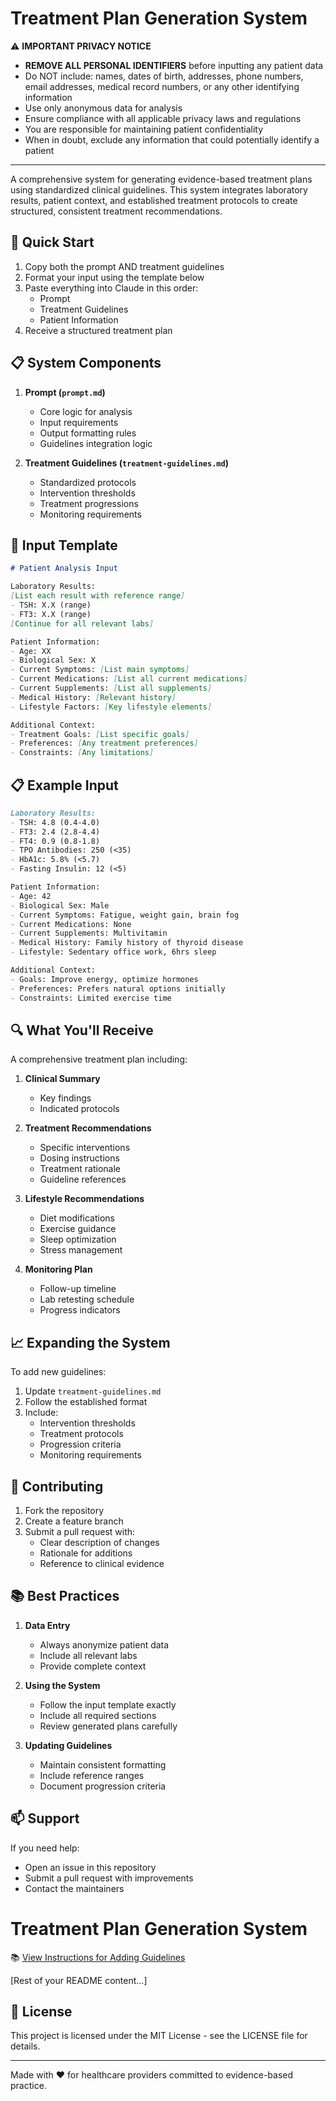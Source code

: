 # Treatment Plan Generation System

⚠️ **IMPORTANT PRIVACY NOTICE**
- **REMOVE ALL PERSONAL IDENTIFIERS** before inputting any patient data
- Do NOT include: names, dates of birth, addresses, phone numbers, email addresses, medical record numbers, or any other identifying information
- Use only anonymous data for analysis
- Ensure compliance with all applicable privacy laws and regulations
- You are responsible for maintaining patient confidentiality
- When in doubt, exclude any information that could potentially identify a patient

---

A comprehensive system for generating evidence-based treatment plans using standardized clinical guidelines. This system integrates laboratory results, patient context, and established treatment protocols to create structured, consistent treatment recommendations.

## 🚀 Quick Start

1. Copy both the prompt AND treatment guidelines
2. Format your input using the template below
3. Paste everything into Claude in this order:
   - Prompt
   - Treatment Guidelines
   - Patient Information
4. Receive a structured treatment plan

## 📋 System Components

1. **Prompt (`prompt.md`)**
   - Core logic for analysis
   - Input requirements
   - Output formatting rules
   - Guidelines integration logic

2. **Treatment Guidelines (`treatment-guidelines.md`)**
   - Standardized protocols
   - Intervention thresholds
   - Treatment progressions
   - Monitoring requirements

## 📝 Input Template

```markdown
# Patient Analysis Input

Laboratory Results:
[List each result with reference range]
- TSH: X.X (range)
- FT3: X.X (range)
[Continue for all relevant labs]

Patient Information:
- Age: XX
- Biological Sex: X
- Current Symptoms: [List main symptoms]
- Current Medications: [List all current medications]
- Current Supplements: [List all supplements]
- Medical History: [Relevant history]
- Lifestyle Factors: [Key lifestyle elements]

Additional Context:
- Treatment Goals: [List specific goals]
- Preferences: [Any treatment preferences]
- Constraints: [Any limitations]
```

## 📋 Example Input

```markdown
Laboratory Results:
- TSH: 4.8 (0.4-4.0)
- FT3: 2.4 (2.8-4.4)
- FT4: 0.9 (0.8-1.8)
- TPO Antibodies: 250 (<35)
- HbA1c: 5.8% (<5.7)
- Fasting Insulin: 12 (<5)

Patient Information:
- Age: 42
- Biological Sex: Male
- Current Symptoms: Fatigue, weight gain, brain fog
- Current Medications: None
- Current Supplements: Multivitamin
- Medical History: Family history of thyroid disease
- Lifestyle: Sedentary office work, 6hrs sleep

Additional Context:
- Goals: Improve energy, optimize hormones
- Preferences: Prefers natural options initially
- Constraints: Limited exercise time
```

## 🔍 What You'll Receive

A comprehensive treatment plan including:

1. **Clinical Summary**
   - Key findings
   - Indicated protocols

2. **Treatment Recommendations**
   - Specific interventions
   - Dosing instructions
   - Treatment rationale
   - Guideline references

3. **Lifestyle Recommendations**
   - Diet modifications
   - Exercise guidance
   - Sleep optimization
   - Stress management

4. **Monitoring Plan**
   - Follow-up timeline
   - Lab retesting schedule
   - Progress indicators

## 📈 Expanding the System

To add new guidelines:
1. Update `treatment-guidelines.md`
2. Follow the established format
3. Include:
   - Intervention thresholds
   - Treatment protocols
   - Progression criteria
   - Monitoring requirements

## 🤝 Contributing

1. Fork the repository
2. Create a feature branch
3. Submit a pull request with:
   - Clear description of changes
   - Rationale for additions
   - Reference to clinical evidence

## 📚 Best Practices

1. **Data Entry**
   - Always anonymize patient data
   - Include all relevant labs
   - Provide complete context

2. **Using the System**
   - Follow the input template exactly
   - Include all required sections
   - Review generated plans carefully

3. **Updating Guidelines**
   - Maintain consistent formatting
   - Include reference ranges
   - Document progression criteria

## 📫 Support

If you need help:
- Open an issue in this repository
- Submit a pull request with improvements
- Contact the maintainers

# Treatment Plan Generation System

📚 [View Instructions for Adding Guidelines](INSTRUCTIONS.md) 

[Rest of your README content...]

## 📜 License

This project is licensed under the MIT License - see the LICENSE file for details.

---

Made with ❤️ for healthcare providers committed to evidence-based practice.
